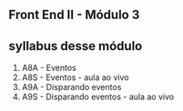 ## Front End II - Módulo 3

## syllabus desse módulo

1.  A8A - Eventos
2.  A8S - Eventos - aula ao vivo
3.  A9A - Disparando eventos
4.  A9S - Disparando eventos - aula ao vivo
